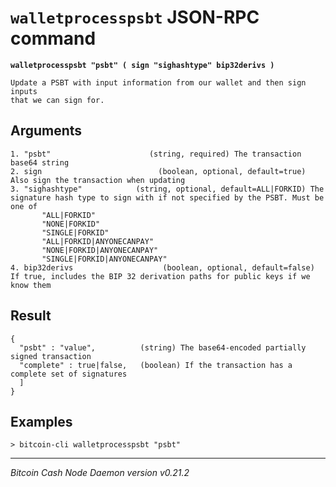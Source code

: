 `walletprocesspsbt` JSON-RPC command
====================================

**`walletprocesspsbt "psbt" ( sign "sighashtype" bip32derivs )`**

```
Update a PSBT with input information from our wallet and then sign inputs
that we can sign for.
```

Arguments
---------

```
1. "psbt"                      (string, required) The transaction base64 string
2. sign                          (boolean, optional, default=true) Also sign the transaction when updating
3. "sighashtype"            (string, optional, default=ALL|FORKID) The signature hash type to sign with if not specified by the PSBT. Must be one of
       "ALL|FORKID"
       "NONE|FORKID"
       "SINGLE|FORKID"
       "ALL|FORKID|ANYONECANPAY"
       "NONE|FORKID|ANYONECANPAY"
       "SINGLE|FORKID|ANYONECANPAY"
4. bip32derivs                    (boolean, optional, default=false) If true, includes the BIP 32 derivation paths for public keys if we know them
```

Result
------

```
{
  "psbt" : "value",          (string) The base64-encoded partially signed transaction
  "complete" : true|false,   (boolean) If the transaction has a complete set of signatures
  ]
}
```

Examples
--------

```
> bitcoin-cli walletprocesspsbt "psbt"
```

***

*Bitcoin Cash Node Daemon version v0.21.2*
